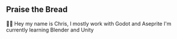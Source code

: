 ## Praise the Bread                
:bread::speech_balloon: Hey my name is Chris, I mostly work with Godot and Aseprite
I'm currently learning Blender and Unity
